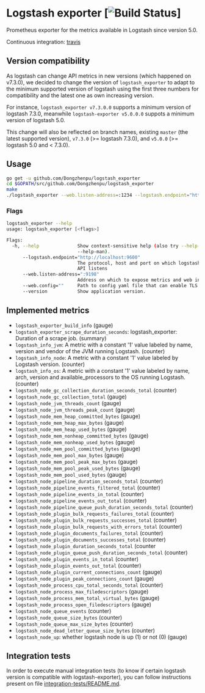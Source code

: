 # Logstash exporter [![Build Status](https://travis-ci.org/sequra/logstash_exporter.svg)]
Prometheus exporter for the metrics available in Logstash since version 5.0.

Continuous integration: [travis](https://travis-ci.org/sequra/logstash_exporter/)

## Version compatibility

As logstash can change API metrics in new versions (which happened on v7.3.0), we decided to change the
version of `logstash_exporter` to adapt to the minimum supported version of logstash using the first three numbers for compatibility and the latest one as own increasing version.

For instance, `logstash_exporter v7.3.0.0` supports a minimum version of logstash 7.3.0, meanwhile `logstash-exporter v5.0.0.0` suppots a minimum version of logstash 5.0.

This change will also be reflected on branch names, existing `master` (the latest supported version), `v7.3.0` (>= logstash 7.3.0), and `v5.0.0` (>= logstash 5.0 and < 7.3.0).

## Usage

```bash
go get -u github.com/Dongzhenpu/logstash_exporter
cd $GOPATH/src/github.com/Dongzhenpu/logstash_exporter
make
./logstash_exporter --web.listen-address=:1234 --logstash.endpoint="http://localhost:1235"
```

### Flags

```sh
logstash_exporter --help
usage: logstash_exporter [<flags>]

Flags:
  -h, --help              Show context-sensitive help (also try --help-long and
                          --help-man).
      --logstash.endpoint="http://localhost:9600"
                          The protocol, host and port on which logstash metrics
                          API listens
      --web.listen-address=":9198"
                          Address on which to expose metrics and web interface.
      --web.config=""     Path to config yaml file that can enable TLS or authentication.
      --version           Show application version.
```

## Implemented metrics

* `logstash_exporter_build_info` (gauge)
* `logstash_exporter_scrape_duration_seconds`: logstash_exporter: Duration of a scrape job. (summary)
* `logstash_info_jvm`: A metric with a constant '1' value labeled by name, version and vendor of the JVM running Logstash. (counter)
* `logstash_info_node`: A metric with a constant '1' value labeled by Logstash version. (counter)
* `logstash_info_os`: A metric with a constant '1' value labeled by name, arch, version and available_processors to the OS running Logstash. (counter)
* `logstash_node_gc_collection_duration_seconds_total` (counter)
* `logstash_node_gc_collection_total` (gauge)
* `logstash_node_jvm_threads_count` (gauge)
* `logstash_node_jvm_threads_peak_count` (gauge)
* `logstash_node_mem_heap_committed_bytes` (gauge)
* `logstash_node_mem_heap_max_bytes` (gauge)
* `logstash_node_mem_heap_used_bytes` (gauge)
* `logstash_node_mem_nonheap_committed_bytes` (gauge)
* `logstash_node_mem_nonheap_used_bytes` (gauge)
* `logstash_node_mem_pool_committed_bytes` (gauge)
* `logstash_node_mem_pool_max_bytes` (gauge)
* `logstash_node_mem_pool_peak_max_bytes` (gauge)
* `logstash_node_mem_pool_peak_used_bytes` (gauge)
* `logstash_node_mem_pool_used_bytes` (gauge)
* `logstash_node_pipeline_duration_seconds_total` (counter)
* `logstash_node_pipeline_events_filtered_total` (counter)
* `logstash_node_pipeline_events_in_total` (counter)
* `logstash_node_pipeline_events_out_total` (counter)
* `logstash_node_pipeline_queue_push_duration_seconds_total` (counter)
* `logstash_node_plugin_bulk_requests_failures_total` (counter)
* `logstash_node_plugin_bulk_requests_successes_total` (counter)
* `logstash_node_plugin_bulk_requests_with_errors_total` (counter)
* `logstash_node_plugin_documents_failures_total` (counter)
* `logstash_node_plugin_documents_successes_total` (counter)
* `logstash_node_plugin_duration_seconds_total` (counter
* `logstash_node_plugin_queue_push_duration_seconds_total` (counter)
* `logstash_node_plugin_events_in_total` (counter)
* `logstash_node_plugin_events_out_total` (counter)
* `logstash_node_plugin_current_connections_count` (gauge)
* `logstash_node_plugin_peak_connections_count` (gauge)
* `logstash_node_process_cpu_total_seconds_total` (counter)
* `logstash_node_process_max_filedescriptors` (gauge)
* `logstash_node_process_mem_total_virtual_bytes` (gauge)
* `logstash_node_process_open_filedescriptors` (gauge)
* `logstash_node_queue_events` (counter)
* `logstash_node_queue_size_bytes` (counter)
* `logstash_node_queue_max_size_bytes` (counter)
* `logstash_node_dead_letter_queue_size_bytes` (counter)
* `logstash_node_up`: whether logstash node is up (1) or not (0) (gauge)

## Integration tests
In order to execute manual integration tests (to know if certain logstash version is compatible with logstash-exporter), you can follow instructions present on file [integration-tests/README.md](integration-tests/README.md).
